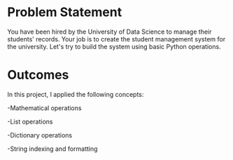 # Problem Statement

You have been hired by the University of Data Science to manage their students' records. Your job is to create the student management system for the university. Let's try to build the system using basic Python operations.

# Outcomes

In this project, I applied the following concepts:

-Mathematical operations

-List operations

-Dictionary operations

-String indexing and formatting
